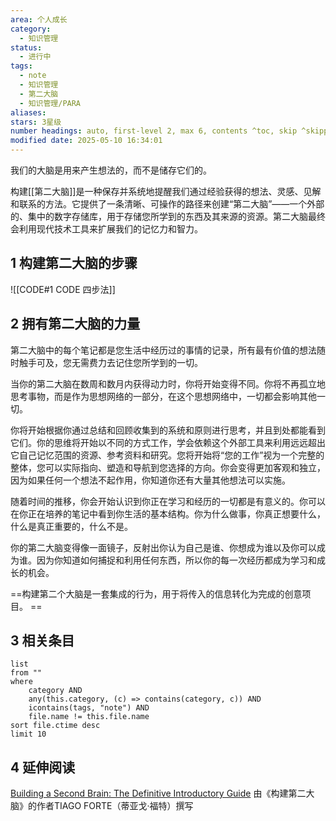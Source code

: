 ```yaml
---
area: 个人成长
category:
  - 知识管理
status:
  - 进行中
tags:
  - note
  - 知识管理
  - 第二大脑
  - 知识管理/PARA
aliases: 
stars: 3星级
number headings: auto, first-level 2, max 6, contents ^toc, skip ^skipped, start-at 1, _.1.1
modified date: 2025-05-10 16:34:01
---
```


我们的大脑是用来产生想法的，而不是储存它们的。

构建[[第二大脑]]是一种保存并系统地提醒我们通过经验获得的想法、灵感、见解和联系的方法。它提供了一条清晰、可操作的路径来创建“第二大脑”——一个外部的、集中的数字存储库，用于存储您所学到的东西及其来源的资源。第二大脑最终会利用现代技术工具来扩展我们的记忆力和智力。

## 1 构建第二大脑的步骤

![[CODE#1 CODE 四步法]]

## 2 拥有第二大脑的力量

第二大脑中的每个笔记都是您生活中经历过的事情的记录，所有最有价值的想法随时触手可及，您无需费力去记住您所学到的一切。

当你的第二大脑在数周和数月内获得动力时，你将开始变得不同。你将不再孤立地思考事物，而是作为思想网络的一部分，在这个思想网络中，一切都会影响其他一切。

你将开始根据你通过总结和回顾收集到的系统和原则进行思考，并且到处都能看到它们。你的思维将开始以不同的方式工作，学会依赖这个外部工具来利用远远超出它自己记忆范围的资源、参考资料和研究。您将开始将“您的工作”视为一个完整的整体，您可以实际指向、塑造和导航到您选择的方向。你会变得更加客观和独立，因为如果任何一个想法不起作用，你知道你还有大量其他想法可以实施。

随着时间的推移，你会开始认识到你正在学习和经历的一切都是有意义的。你可以在你正在培养的笔记中看到你生活的基本结构。你为什么做事，你真正想要什么，什么是真正重要的，什么不是。

你的第二大脑变得像一面镜子，反射出你认为自己是谁、你想成为谁以及你可以成为谁。因为你知道如何捕捉和利用任何东西，所以你的每一次经历都成为学习和成长的机会。

==构建第二个大脑是一套集成的行为，用于将传入的信息转化为完成的创意项目。 ==

## 3 相关条目

```dataview
list
from ""
where 
    category AND
    any(this.category, (c) => contains(category, c)) AND
    icontains(tags, "note") AND
    file.name != this.file.name
sort file.ctime desc
limit 10
```

## 4 延伸阅读

[Building a Second Brain: The Definitive Introductory Guide](https://fortelabs.com/blog/basboverview/) 由《构建第二大脑》的作者TIAGO FORTE（蒂亚戈·福特）撰写


